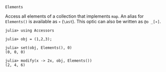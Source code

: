 ```
Elements
```

Access all elements of a collection that implements `map`. An alias for `Elements()` is available as `∗` (`\ast`). This optic can also be written as `@o _[∗]`.

```jldoctest
julia> using Accessors

julia> obj = (1,2,3);

julia> set(obj, Elements(), 0)
(0, 0, 0)

julia> modify(x -> 2x, obj, Elements())
(2, 4, 6)
```
